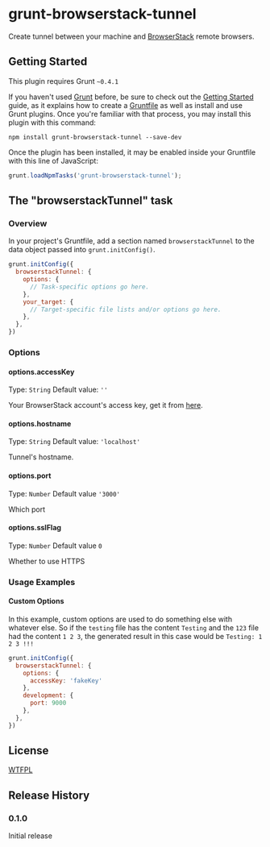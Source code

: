 # grunt-browserstack-tunnel

Create tunnel between your machine and [BrowserStack](http://www.browserstack.com/) remote browsers.

## Getting Started
This plugin requires Grunt `~0.4.1`

If you haven't used [Grunt](http://gruntjs.com/) before, be sure to check out the [Getting Started](http://gruntjs.com/getting-started) guide, as it explains how to create a [Gruntfile](http://gruntjs.com/sample-gruntfile) as well as install and use Grunt plugins. Once you're familiar with that process, you may install this plugin with this command:

```shell
npm install grunt-browserstack-tunnel --save-dev
```

Once the plugin has been installed, it may be enabled inside your Gruntfile with this line of JavaScript:

```js
grunt.loadNpmTasks('grunt-browserstack-tunnel');
```

## The "browserstackTunnel" task

### Overview
In your project's Gruntfile, add a section named `browserstackTunnel` to the data object passed into `grunt.initConfig()`.

```js
grunt.initConfig({
  browserstackTunnel: {
    options: {
      // Task-specific options go here.
    },
    your_target: {
      // Target-specific file lists and/or options go here.
    },
  },
})
```

### Options

#### options.accessKey
Type: `String`
Default value: `''`

Your BrowserStack account's access key, get it from [here](https://www.browserstack.com/accounts/automate).

#### options.hostname
Type: `String`
Default value: `'localhost'`

Tunnel's hostname.

#### options.port
Type: `Number`
Default value `'3000'`

Which port

#### options.sslFlag
Type: `Number`
Default value `0`

Whether to use HTTPS

### Usage Examples

#### Custom Options
In this example, custom options are used to do something else with whatever else. So if the `testing` file has the content `Testing` and the `123` file had the content `1 2 3`, the generated result in this case would be `Testing: 1 2 3 !!!`

```js
grunt.initConfig({
  browserstackTunnel: {
    options: {
      accessKey: 'fakeKey'
    },
    development: {
      port: 9000
    },
  },
})
```

## License

[WTFPL](http://wtfpl.org)

## Release History

### 0.1.0

Initial release
